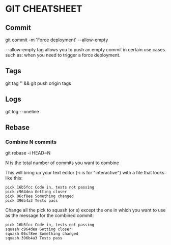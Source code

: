 # GIT CHEATSHEET

## Commit

git commit -m 'Force deployment' --allow-empty

--allow-empty tag allows you to push an empty commit in certain use cases such as: when you need to trigger a force deployment.

## Tags

git tag '' && git push origin tags

## Logs

git log --oneline

## Rebase

### Combine N commits
git rebase -i HEAD~N

N is the total number of commits you want to combine

This will bring up your text editor (-i is for "interactive") with a file that looks like this:

```shell
pick 16b5fcc Code in, tests not passing
pick c964dea Getting closer
pick 06cf8ee Something changed
pick 396b4a3 Tests pass
```

Change all the pick to squash (or s) except the one in which you want to use as the message for the combined commit:

```shell
pick 16b5fcc Code in, tests not passing
squash c964dea Getting closer
squash 06cf8ee Something changed
squash 396b4a3 Tests pass
```
